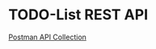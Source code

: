# TODO-List REST API
[Postman API Collection](https://github.com/KasraFallahi/raychat-task/blob/main/postman_api_collection.json)
